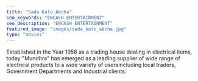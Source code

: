 ```yaml
---
title: "Sada Kalo Abcha"
seo_keywords: "ENCASH ENTERTAINMENT"
seo_description: "ENCASH ENTERTAINMENT"
featured_image: "images/sada_kalo_abcha.jpg"
type: "movies"
---
```


Established in the Year 1958 as a trading house dealing in electrical items, today "Mundhra" has emerged as a leading supplier of wide range of electrical products to a wide variety of usersincluding local traders, Government Departments and Industrial clients.